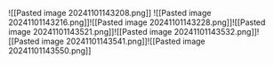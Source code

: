 ![[Pasted image 20241101143208.png]]
![[Pasted image 20241101143216.png]]![[Pasted image 20241101143228.png]]![[Pasted image 20241101143521.png]]![[Pasted image 20241101143532.png]]![[Pasted image 20241101143541.png]]![[Pasted image 20241101143550.png]]